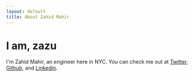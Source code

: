 ```yaml
---
layout: default
title: About Zahid Mahir
---
```

# I am, zazu

I'm Zahid Mahir, an engineer here in NYC. You can check me out at <a href='http://www.twitter.com/zahidmahir'>Twitter</a>, <a href='http://www.github.com/zahid'>Github</a>, and <a href='http://www.linkedin.com/in/zahidmahir/'>Linkedin</a>.
